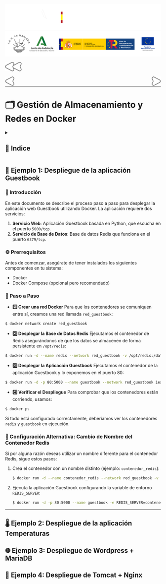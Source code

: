 ![](/.resGen/_bannerD.png#gh-dark-mode-only)
![](/.resGen/_bannerL.png#gh-light-mode-only)

<a href="../readme.md"><img src="/.resGen/_back.svg" width="52.5"></a>

<a href="../3/readme.md"><img src="/.resGen/_arrow_r.svg" width="30" align="left"></a>
<a href="../5/readme.md"><img src="/.resGen/_arrow.svg" width="30" align="right"></a>

<br>

---

# 🗂️ Gestión de Almacenamiento y Redes en Docker

<details>

<summary>

## 📌 Indice

</summary>

- [🗂️ Gestión de Almacenamiento y Redes en Docker](#️-gestión-de-almacenamiento-y-redes-en-docker)
  - [📌 Indice](#-indice)
  - [🚀 Ejemplo 1: Despliegue de la aplicación Guestbook](#-ejemplo-1-despliegue-de-la-aplicación-guestbook)
    - [📝 Introducción](#-introducción)
    - [⚙️ Prerrequisitos](#️-prerrequisitos)
    - [📌 Paso a Paso](#-paso-a-paso)
    - [🔄 Configuración Alternativa: Cambio de Nombre del Contenedor Redis](#-configuración-alternativa-cambio-de-nombre-del-contenedor-redis)
  - [🌡️ Ejemplo 2: Despliegue de la aplicación Temperaturas](#️-ejemplo-2-despliegue-de-la-aplicación-temperaturas)
  - [🌐 Ejemplo 3: Despliegue de Wordpress + MariaDB](#-ejemplo-3-despliegue-de-wordpress--mariadb)
  - [🚀 Ejemplo 4: Despliegue de Tomcat + Nginx](#-ejemplo-4-despliegue-de-tomcat--nginx)

</details>

## 🚀 Ejemplo 1: Despliegue de la aplicación Guestbook

### 📝 Introducción
En este documento se describe el proceso paso a paso para desplegar la aplicación web Guestbook utilizando Docker. La aplicación requiere dos servicios:

1. **Servicio Web**: Aplicación Guestbook basada en Python, que escucha en el puerto `5000/tcp`.
2. **Servicio de Base de Datos**: Base de datos Redis que funciona en el puerto `6379/tcp`.

### ⚙️ Prerrequisitos
Antes de comenzar, asegúrate de tener instalados los siguientes componentes en tu sistema:

- Docker
- Docker Compose (opcional pero recomendado)

### 📌 Paso a Paso

- **1️⃣ Crear una red Docker**
Para que los contenedores se comuniquen entre sí, creamos una red llamada `red_guestbook`:

```bash
$ docker network create red_guestbook
```

- **2️⃣ Desplegar la Base de Datos Redis**
Ejecutamos el contenedor de Redis asegurándonos de que los datos se almacenen de forma persistente en `/opt/redis`:

```bash
$ docker run -d --name redis --network red_guestbook -v /opt/redis:/data redis redis-server --appendonly yes
```

- **3️⃣ Desplegar la Aplicación Guestbook**
Ejecutamos el contenedor de la aplicación Guestbook y lo exponemos en el puerto 80:

```bash
$ docker run -d -p 80:5000 --name guestbook --network red_guestbook iesgn/guestbook
```

- **4️⃣ Verificar el Despliegue**
Para comprobar que los contenedores están corriendo, usamos:

```bash
$ docker ps
```

Si todo está configurado correctamente, deberíamos ver los contenedores `redis` y `guestbook` en ejecución.

### 🔄 Configuración Alternativa: Cambio de Nombre del Contenedor Redis
Si por alguna razón deseas utilizar un nombre diferente para el contenedor Redis, sigue estos pasos:

1. Crea el contenedor con un nombre distinto (ejemplo: `contenedor_redis`):

   ```bash
   $ docker run -d --name contenedor_redis --network red_guestbook -v /opt/redis:/data redis redis-server --appendonly yes
   ```

2. Ejecuta la aplicación Guestbook configurando la variable de entorno `REDIS_SERVER`:

   ```bash
   $ docker run -d -p 80:5000 --name guestbook -e REDIS_SERVER=contenedor_redis --network red_guestbook iesgn/guestbook
   ```

---

## 🌡️ Ejemplo 2: Despliegue de la aplicación Temperaturas



## 🌐 Ejemplo 3: Despliegue de Wordpress + MariaDB



## 🚀 Ejemplo 4: Despliegue de Tomcat + Nginx

